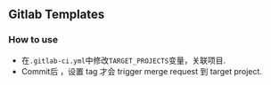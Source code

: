 ## Gitlab Templates

### How to use

* 在`.gitlab-ci.yml`中修改`TARGET_PROJECTS`变量，关联项目.
* Commit后 ，设置 tag 才会 trigger merge request 到 target project.